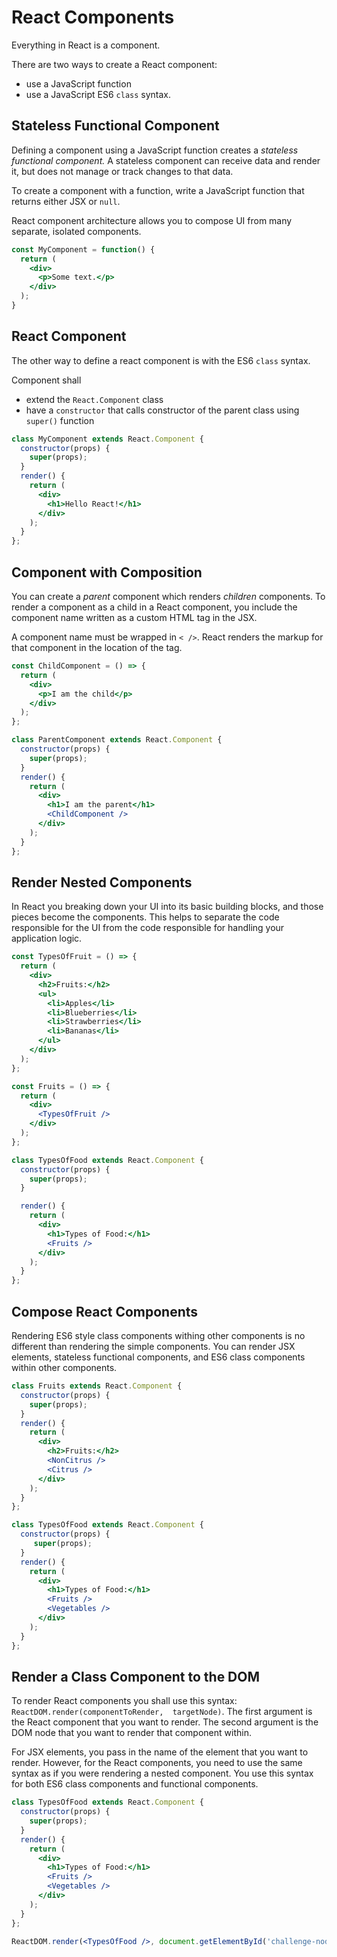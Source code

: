 # React Components

Everything in React is a component.

There are two ways to create a React component:

- use a JavaScript function
- use a JavaScript ES6 `class` syntax.

## Stateless Functional Component

Defining a component using a JavaScript function creates a *stateless functional component.*
A stateless component can receive data and render it, but does not manage or track changes to that data.

To create a component with a function, write a JavaScript function that returns either JSX or `null`.

React component architecture allows you to compose UI from many separate, isolated components.

```jsx
const MyComponent = function() {
  return (
    <div>
      <p>Some text.</p>
    </div>
  );
}
```

## React Component

The other way to define a react component is with the ES6 `class` syntax.

Component shall 

- extend the `React.Component` class
- have a `constructor` that calls constructor of the parent class using `super()` function

```jsx
class MyComponent extends React.Component {
  constructor(props) {
    super(props);
  }
  render() {
    return (
      <div>
        <h1>Hello React!</h1>
      </div>
    );
  }
};
```

## Component with Composition

You can create a *parent* component which renders *children* components. To render a component as a child in a React component, you include the component name written as a custom HTML tag in the JSX.

A component name must be wrapped in `< />`. React renders the markup for that component in the location of the tag.

```jsx
const ChildComponent = () => {
  return (
    <div>
      <p>I am the child</p>
    </div>
  );
};

class ParentComponent extends React.Component {
  constructor(props) {
    super(props);
  }
  render() {
    return (
      <div>
        <h1>I am the parent</h1>
        <ChildComponent />
      </div>
    );
  }
};
```

## Render Nested Components

In React you breaking down your UI into its basic building blocks, and those pieces become the components. This helps to separate the code responsible for the UI from the code responsible for handling your application logic.

```jsx
const TypesOfFruit = () => {
  return (
    <div>
      <h2>Fruits:</h2>
      <ul>
        <li>Apples</li>
        <li>Blueberries</li>
        <li>Strawberries</li>
        <li>Bananas</li>
      </ul>
    </div>
  );
};

const Fruits = () => {
  return (
    <div>
      <TypesOfFruit />
    </div>
  );
};

class TypesOfFood extends React.Component {
  constructor(props) {
    super(props);
  }

  render() {
    return (
      <div>
        <h1>Types of Food:</h1>
        <Fruits />
      </div>
    );
  }
};
```

## Compose React Components

Rendering ES6 style class components withing other components is no different than rendering the simple components. You can render JSX elements, stateless functional components, and ES6 class components within other components.

```jsx
class Fruits extends React.Component {
  constructor(props) {
    super(props);
  }
  render() {
    return (
      <div>
        <h2>Fruits:</h2>
        <NonCitrus />
        <Citrus />
      </div>
    );
  }
};

class TypesOfFood extends React.Component {
  constructor(props) {
     super(props);
  }
  render() {
    return (
      <div>
        <h1>Types of Food:</h1>
        <Fruits />
        <Vegetables />
      </div>
    );
  }
};
```

## Render a Class Component to the DOM

To render React components you shall use this syntax: `ReactDOM.render(componentToRender,  targetNode)`. The first argument is the React component that you want to render. The second argument is the DOM node that you want to render that component within.

For JSX elements, you pass in the name of the element that you want to render. However, for the React components, you need to use the same syntax as if you were rendering a nested component. You use this syntax for both ES6 class components and functional components.

```jsx
class TypesOfFood extends React.Component {
  constructor(props) {
    super(props);
  }
  render() {
    return (
      <div>
        <h1>Types of Food:</h1>
        <Fruits />
        <Vegetables />
      </div>
    );
  }
};

ReactDOM.render(<TypesOfFood />, document.getElementById('challenge-node'));
```

